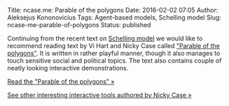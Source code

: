 Title: ncase.me: Parable of the polygons
Date: 2016-02-02 07:05
Author: Aleksejus Kononovicius
Tags: Agent-based models, Schelling model
Slug: ncase-me-parable-of-polygons
Status: published

Continuing from the recent text on [Schelling
model](/selingo-segregacijos-modelis) we
would like to recommend reading text by Vi Hart and Nicky Case called
["Parable of the polygons"](http://ncase.me/polygons/). It is written in
rather playful manner, though it also manages to touch sensitive social
and political topics. The text also contains couple of neatly looking
interactive demonstrations.

[Read the "Parable of the polygons" &raquo;](http://ncase.me/polygons/)

[See other interesting interactive tools authored by Nicky Case
&raquo;](http://ncase.me)
